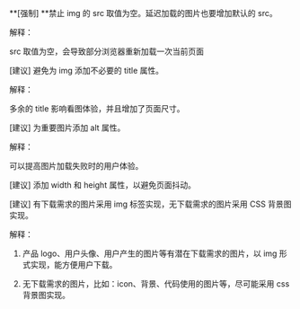 **\[强制\] **禁止 img 的 src 取值为空。延迟加载的图片也要增加默认的 src。

解释：

src 取值为空，会导致部分浏览器重新加载一次当前页面

\[建议\] 避免为 img 添加不必要的 title 属性。

解释：

多余的 title 影响看图体验，并且增加了页面尺寸。

\[建议\] 为重要图片添加 alt 属性。

解释：

可以提高图片加载失败时的用户体验。

\[建议\] 添加 width 和 height 属性，以避免页面抖动。

\[建议\] 有下载需求的图片采用 img 标签实现，无下载需求的图片采用 CSS 背景图实现。

解释：

1. 产品 logo、用户头像、用户产生的图片等有潜在下载需求的图片，以 img 形式实现，能方便用户下载。

2. 无下载需求的图片，比如：icon、背景、代码使用的图片等，尽可能采用 css 背景图实现。



